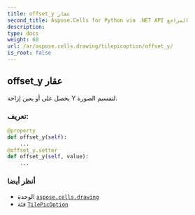 ```yaml
---
title: offset_y عقار
second_title: Aspose.Cells for Python via .NET API المراجع
description:
type: docs
weight: 60
url: /ar/aspose.cells.drawing/tilepicoption/offset_y/
is_root: false
---
```

##  offset_y عقار

يحصل على أو يعين إزاحة Y لتقسيم الصورة.
###  تعريف:
```python
@property
def offset_y(self):
    ...
@offset_y.setter
def offset_y(self, value):
    ...
```

###  أنظر أيضا
* الوحدة [`aspose.cells.drawing`](../../)
* فئة [`TilePicOption`](/cells/python-net/ar/aspose.cells.drawing/tilepicoption)
